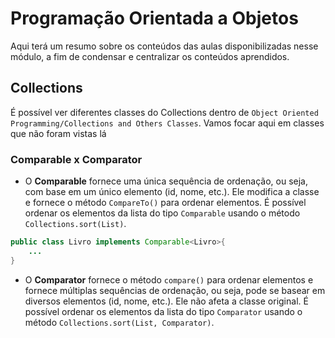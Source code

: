 # Programação Orientada a Objetos

Aqui terá um resumo sobre os conteúdos das aulas disponibilizadas nesse módulo, a fim de condensar e centralizar os conteúdos aprendidos.


## Collections

É possível ver diferentes classes do Collections dentro de `Object Oriented Programming/Collections and Others Classes`. Vamos focar aqui em classes que não foram vistas lá

### Comparable x Comparator

* O **Comparable** fornece uma única sequência de ordenação, ou seja, com base em um único elemento (id, nome, etc.). Ele modifica a classe e fornece o método `CompareTo()` para ordenar elementos. É possível ordenar os elementos da lista do tipo `Comparable` usando o método `Collections.sort(List)`.

```java
public class Livro implements Comparable<Livro>{
    ...
}
```

* O **Comparator** fornece o método `compare()` para ordenar elementos e fornece múltiplas sequências de ordenação, ou seja, pode se basear em diversos elementos (id, nome, etc.). Ele não afeta a classe original. É possível ordenar os elementos da lista do tipo `Comparator` usando o método `Collections.sort(List, Comparator)`.

